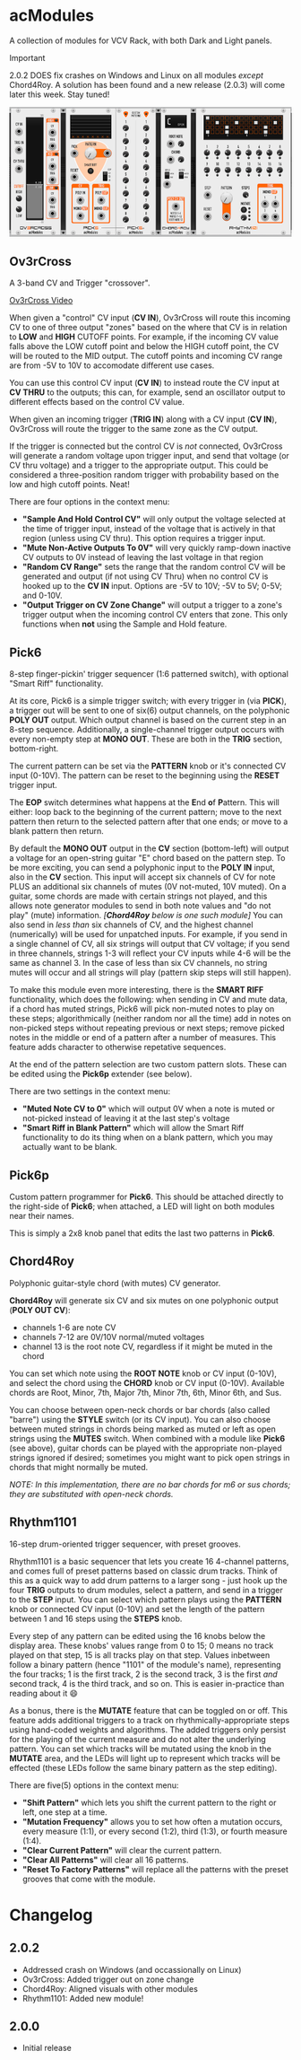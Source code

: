 # acModules

A collection of modules for VCV Rack, with both Dark and Light panels.

> [!IMPORTANT]
> 2.0.2 DOES fix crashes on Windows and Linux on all modules *except* Chord4Roy. A solution has been found and a new release (2.0.3) will come later this week. Stay tuned!

![Screenshot of acModules in VCV Rack](/images/acModules.png)

## Ov3rCross
A 3-band CV and Trigger "crossover".

[Ov3rCross Video](https://youtu.be/PI2qv28sgvA)

When given a "control" CV input (**CV IN**), Ov3rCross will route this incoming CV to one of three output "zones" based on the where that CV is in relation to **LOW** and **HIGH** CUTOFF points. For example, if the incoming CV value falls above the LOW cutoff point and below the HIGH cutoff point, the CV will be routed to the MID output. The cutoff points and incoming CV range are from -5V to 10V to accomodate different use cases.

You can use this control CV input (**CV IN**) to instead route the CV input at **CV THRU** to the outputs; this can, for example, send an oscillator output to different effects based on the control CV value.

When given an incoming trigger (**TRIG IN**) along with a CV input (**CV IN**), Ov3rCross will route the trigger to the same zone as the CV output.

If the trigger is connected but the control CV is *not* connected, Ov3rCross will generate a random voltage upon trigger input, and send that voltage (or CV thru voltage) and a trigger to the appropriate output. This could be considered a three-position random trigger with probability based on the low and high cutoff points. Neat!

There are four options in the context menu: 
- **"Sample And Hold Control CV"** will only output the voltage selected at the time of trigger input, instead of the voltage that is actively in that region (unless using CV thru). This option requires a trigger input.
- **"Mute Non-Active Outputs To 0V"** will very quickly ramp-down inactive CV outputs to 0V instead of leaving the last voltage in that region
- **"Random CV Range"** sets the range that the random control CV will be generated and output (if not using CV Thru) when no control CV is hooked up to the **CV IN** input. Options are -5V to 10V; -5V to 5V; 0-5V; and 0-10V.
- **"Output Trigger on CV Zone Change"** will output a trigger to a zone's trigger output when the incoming control CV enters that zone. This only functions when **not** using the Sample and Hold feature.

## Pick6
8-step finger-pickin' trigger sequencer (1:6 patterned switch), with optional "Smart Riff" functionality.

At its core, Pick6 is a simple trigger switch; with every trigger in (via **PICK**), a trigger out will be sent to one of six(6) output channels, on the polyphonic **POLY OUT** output. Which output channel is based on the current step in an 8-step sequence. Additionally, a single-channel trigger output occurs with every non-empty step at **MONO OUT**. These are both in the **TRIG** section, bottom-right.

The current pattern can be set via the **PATTERN** knob or it's connected CV input (0-10V). The pattern can be reset to the beginning using the **RESET** trigger input.

The **EOP** switch determines what happens at the **E**nd **o**f **P**attern. This will either: loop back to the beginning of the current pattern; move to the next pattern then return to the selected pattern after that one ends; or move to a blank pattern then return.

By default the **MONO OUT** output in the **CV** section (bottom-left) will output a voltage for an open-string guitar "E" chord based on the pattern step. To be more exciting, you can send a polyphonic input to the **POLY IN** input, also in the **CV** section. This input will accept six channels of CV for note PLUS an additional six channels of mutes (0V not-muted, 10V muted). On a guitar, some chords are made with certain strings not played, and this allows note generator modules to send in both note values and "do not play" (mute) information. *[**Chord4Roy** below is one such module]* You can also send in *less than* six channels of CV, and the highest channel (numerically) will be used for unpatched inputs. For example, if you send in a single channel of CV, all six strings will output that CV voltage; if you send in three channels, strings 1-3 will reflect your CV inputs while 4-6 will be the same as channel 3. In the case of less than six CV channels, no string mutes will occur and all strings will play (pattern skip steps will still happen).

To make this module even more interesting, there is the **SMART RIFF** functionality, which does the following: when sending in CV and mute data, if a chord has muted strings, Pick6 will pick non-muted notes to play on these steps; algorithmically (neither random nor all the time) add in notes on non-picked steps without repeating previous or next steps; remove picked notes in the middle or end of a pattern after a number of measures. This feature adds character to otherwise repetative sequences.

At the end of the pattern selection are two custom pattern slots. These can be edited using the **Pick6p** extender (see below).

There are two settings in the context menu:
- **"Muted Note CV to 0"** which will output 0V when a note is muted or not-picked instead of leaving it at the last step's voltage
- **"Smart Riff in Blank Pattern"** which will allow the Smart Riff functionality to do its thing when on a blank pattern, which you may actually want to be blank.

## Pick6p

Custom pattern programmer for **Pick6**. This should be attached directly to the right-side of **Pick6**; when attached, a LED will light on both modules near their names.

This is simply a 2x8 knob panel that edits the last two patterns in **Pick6**.
<!--

There are several tools found in the context menu:
- **"Copy..."** submenu lets you copy patterns from one side to the other, or from the current preset pattern in Pick6 to either side for customization.
- **"Clear..."** submenu lets you clear either left or right patterns, or both patterns.
-->

## Chord4Roy

Polyphonic guitar-style chord (with mutes) CV generator.

**Chord4Roy** will generate six CV and six mutes on one polyphonic output (**POLY OUT CV**):
- channels 1-6 are note CV
- channels 7-12 are 0V/10V normal/muted voltages
- channel 13 is the root note CV, regardless if it might be muted in the chord

You can set which note using the **ROOT NOTE** knob or CV input (0-10V), and select the chord using the **CHORD** knob or CV input (0-10V). Available chords are Root, Minor, 7th, Major 7th, Minor 7th, 6th, Minor 6th, and Sus.

You can choose between open-neck chords or bar chords (also called "barre") using the **STYLE** switch (or its CV input). You can also choose between muted strings in chords being marked as muted or left as open strings using the **MUTES** switch. When combined with a module like **Pick6** (see above), guitar chords can be played with the appropriate non-played strings ignored if desired; sometimes you might want to pick open strings in chords that might normally be muted.

*NOTE: In this implementation, there are no bar chords for m6 or sus chords; they are substituted with open-neck chords.*

## Rhythm1101

16-step drum-oriented trigger sequencer, with preset grooves.

Rhythm1101 is a basic sequencer that lets you create 16 4-channel patterns, and comes full of preset patterns based on classic drum tracks. Think of this as a quick way to add drum patterns to a larger song - just hook up the four **TRIG** outputs to drum modules, select a pattern, and send in a trigger to the **STEP** input. You can select which pattern plays using the **PATTERN** knob or connected CV input (0-10V) and set the length of the pattern between 1 and 16 steps using the **STEPS** knob.

Every step of any pattern can be edited using the 16 knobs below the display area. These knobs' values range from 0 to 15; 0 means no track played on that step, 15 is all tracks play on that step. Values inbetween follow a binary pattern (hence "1101" of the module's name), representing the four tracks; 1 is the first track, 2 is the second track, 3 is the first _and_ second track, 4 is the third track, and so on. This is easier in-practice than reading about it 😄 

As a bonus, there is the **MUTATE** feature that can be toggled on or off. This feature adds additional triggers to a track on rhythmically-appropriate steps using hand-coded weights and algorithms. The added triggers only persist for the playing of the current measure and do not alter the underlying pattern. You can set which tracks will be mutated using the knob in the **MUTATE** area, and the LEDs will light up to represent which tracks will be effected (these LEDs follow the same binary pattern as the step editing).

There are five(5) options in the context menu:
- **"Shift Pattern"** which lets you shift the current pattern to the right or left, one step at a time.
- **"Mutation Frequency"** allows you to set how often a mutation occurs, every measure (1:1), or every second (1:2), third (1:3), or fourth measure (1:4).
- **"Clear Current Pattern"** will clear the current pattern.
- **"Clear All Patterns"** will clear all 16 patterns.
- **"Reset To Factory Patterns"** will replace all the patterns with the preset grooves that come with the module.

# Changelog

<!--
## 2.0.3

- Chord4Roy: Fixes last remaining crash on windows
- Pick6p: context menu options for copying/clearing patterns
-->

## 2.0.2
- Addressed crash on Windows (and occassionally on Linux)
- Ov3rCross: Added trigger out on zone change
- Chord4Roy: Aligned visuals with other modules
- Rhythm1101: Added new module!

## 2.0.0
- Initial release


